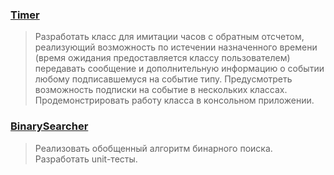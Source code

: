 ### [Timer](https://github.com/akimlyubchenko/Training-Summer-Express-2018/tree/master/NET.S.2018.Lyubchenko.14/Timer)

> Разработать класс для имитации часов с обратным отсчетом, реализующий возможность по истечении назначенного времени (время ожидания предоставляется классу пользователем) передавать сообщение и дополнительную информацию о событии любому подписавшемуся на событие типу. Предусмотреть возможность подписки на событие в нескольких классах. Продемонстрировать работу класса в консольном приложении.

### [BinarySearcher](https://github.com/akimlyubchenko/Training-Summer-Express-2018/tree/master/NET.S.2018.Lyubchenko.14/BinarySearcher)

> Реализовать обобщенный алгоритм бинарного поиска. Разработать unit-тесты.